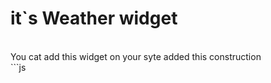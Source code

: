 <h1> it`s Weather widget </h1><br>
You cat add this widget on your syte added this construction <br>
```js
<weather-widget/><br>
<script type="text/javascript" src="https://sah-bah-hub.github.io/weatherReport/widget.js">
```
for creating I use: <br>
https://api.openweathermap.org/ weatger and city Api <br>
<br>
Technologies: Vue.js, Typescript, Js - ES7, SCSS and Nuxt.js as Webpack.<br>
